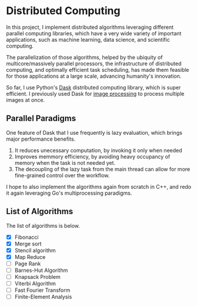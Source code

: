 # Distributed Computing

In this project, I implement distributed algorithms leveraging different parallel computing libraries, which have a very wide variety of important applications, such as machine learning, data science, and scientific computing.

The parallelization of those algorithms, helped by the ubiquity of multicore/massively parallel processors, the infrastructure of distributed computing, and optimally efficient task scheduling, has made them feasible for those applications at a large scale, advancing humanity's innovation.

So far, I use Python's [Dask](https://www.dask.org/) distributed computing library, which is super efficient. I previously used Dask for [image processing](https://github.com/WilliamZhang20/Object-Detection) to process multiple images at once.

## Parallel Paradigms

One feature of Dask that I use frequently is lazy evaluation, which brings major performance benefits.

1. It reduces unecessary computation, by invoking it only when needed
2. Improves memmory efficiency, by avoiding heavy occupancy of memory when the task is not needed yet.
3. The decoupling of the lazy task from the main thread can allow for more fine-grained control over the workflow.

I hope to also implement the algorithms again from scratch in C++, and redo it again leveraging Go's multiprocessing paradigms. 

## List of Algorithms

The list of algorithms is below.
- [x] Fibonacci
- [x] Merge sort
- [x] Stencil algorithm
- [x] Map Reduce
- [ ] Page Rank
- [ ] Barnes-Hut Algorithm
- [ ] Knapsack Problem
- [ ] Viterbi Algorithm
- [ ] Fast Fourier Transform
- [ ] Finite-Element Analysis